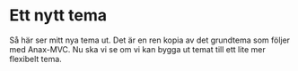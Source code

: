 Ett nytt tema
============
Så här ser mitt nya tema ut. Det är en ren kopia av det grundtema som följer med Anax-MVC. Nu ska vi
se om vi kan bygga ut temat till ett lite mer flexibelt tema.
